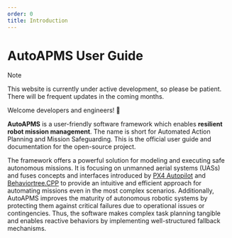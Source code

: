 ```yaml
---
order: 0
title: Introduction
---
```


# AutoAPMS User Guide
> [!NOTE]
> This website is currently under active development, so please be patient. There will be frequent updates in the coming months.

Welcome developers and engineers! 🎉

**AutoAPMS** is a user-friendly software framework which enables **resilient robot mission management**. The name is short for Automated Action Planning and Mission Safeguarding. This is the official user guide and documentation for the open-source project. 

The framework offers a powerful solution for modeling and executing safe autonomous missions. It is focusing on unmanned aerial systems (UASs) and fuses concepts and interfaces introduced by [PX4 Autopilot](https://github.com/PX4/PX4-Autopilot) and [Behaviortree.CPP](https://github.com/BehaviorTree/BehaviorTree.CPP) to provide an intuitive and efficient approach for automating missions even in the most complex scenarios. Additionally, AutoAPMS improves the maturity of autonomous robotic systems by protecting them against critical failures due to operational issues or contingencies. Thus, the software makes complex task planning tangible and enables reactive behaviors by implementing well-structured fallback mechanisms.
